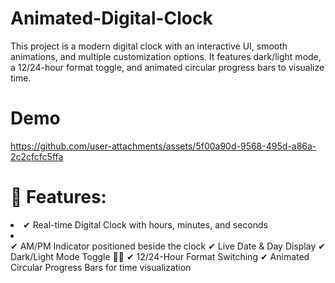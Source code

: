 # Animated-Digital-Clock
This project is a modern digital clock with an interactive UI, smooth animations, and multiple customization options. It features dark/light mode, a 12/24-hour format toggle, and animated circular progress bars to visualize time.

# Demo 
https://github.com/user-attachments/assets/5f00a90d-9568-495d-a86a-2c2cfcfc5ffa



# 🚀 Features:
<li>✔ Real-time Digital Clock with hours, minutes, and seconds</li>
<li></li>✔ AM/PM Indicator positioned beside the clock</li>
✔ Live Date & Day Display
✔ Dark/Light Mode Toggle 🌙🌞
✔ 12/24-Hour Format Switching
✔ Animated Circular Progress Bars for time visualization


